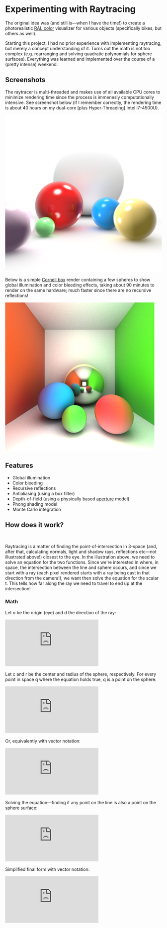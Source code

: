 # Experimenting with Raytracing

The original idea was (and still is—when I have the time!) to create a photorealistic [RAL color](https://en.wikipedia.org/wiki/RAL_colour_standard) visualizer for various objects (specifically bikes, but others as well).

Starting this project, I had no prior experience with implementing raytracing, but merely a concept understanding of it. Turns out the math is not too complex (e.g. rearranging and solving quadratic polynomials for sphere surfaces). Everything was learned and implemented over the course of a (pretty intense) weekend.

## Screenshots

The raytracer is multi-threaded and makes use of all available CPU cores to minimize rendering time since the process is immenesly computationally intensive. See screenshot below (if I remember correctly, the rendering time is about 40 hours on my dual-core [plus Hyper-Threading] Intel i7-4500U).

<img alt="" src="ral-viz/images/rt0.png"/>

Below is a simple [Cornell box](https://en.wikipedia.org/wiki/Cornell_box) render containing a few spheres to show global illumination and color bleeding effects, taking about 90 minutes to render on the same hardware; much faster since there are no recursive reflections!

<img alt="" src="ral-viz/images/rt1.png"/>

## Features

* Global illumination
* Color bleeding
* Recursive reflections
* Antialiasing (using a box filter)
* Depth-of-field (using a physically based [aperture](https://en.wikipedia.org/wiki/Aperture) model)
* Phong shading model
* Monte Carlo integration

## How does it work?

<img alt="" src="images/raytrace.png"/>

Raytracing is a matter of finding the point-of-intersection in 3-space (and, after that, calculating normals, light and shadow rays, reflections etc—not illustrated above!) closest to the eye. In the illustration above, we need to solve an equation for the two functions. Since we're interested in where, in space, the intersection between the line and sphere occurs, and since we start with a ray (each pixel rendered starts with a ray being cast in that direction from the camera!), we want then solve the equation for the scalar t. This tells how far along the ray we need to travel to end up at the intersection!

### Math

Let o be the origin (eye) and d the direction of the ray:

![Eq. 1](https://latex.codecogs.com/gif.latex?%5Cvec%7Bp%7D%3D%5Cvec%7Bo%7D&plus;%5Cvec%7Bd%7D%20%5Ccdot%20t "Eq. 1")

Let c and r be the center and radius of the sphere, respectively. For every point in space q where the equation holds true, q is a point on the sphere:

![Eq. 2a](https://latex.codecogs.com/gif.latex?%28q_x-c_x%29%5E2&plus;%28q_y-c_y%29%5E2&plus;%28q_z-c_z%29%5E2%3Dr%5E2 "Eq. 2a")

Or, equivalently with vector notation:

![Eq. 2b](https://latex.codecogs.com/gif.latex?%28%5Cvec%7Bq%7D-%5Cvec%7Bc%7D%29%20%5Ccdot%20%28%5Cvec%7Bq%7D-%5Cvec%7Bc%7D%29%3Dr%5E2 "Eq. 2b")

Solving the equation—finding if any point on the line is also a point on the sphere surface:

![Eq. 3](https://latex.codecogs.com/gif.latex?%5C%5C%20%28o_x&plus;d_xt-c_x%29%5E2&plus;%28o_y&plus;d_yt-c_y%29%5E2&plus;%28o_z&plus;d_zt-c_z%29%5E2%3Dr%5E2%20%5C%5C%20%28%28o_x-c_x%29&plus;d_xt%29%5E2&plus;%28%28o_y-c_y%29&plus;d_yt%29%5E2&plus;%28%28o_z-c_z%29&plus;d_zt%29%5E2-r%5E2%3D0%20%5C%5C%20%5C%5C%20%28o_x-c_x%29%5E2&plus;2%28o_x-c_x%29d_xt&plus;t%5E2d_x%5E2%20&plus;%20%5C%5C%20%28o_y-c_y%29%5E2&plus;2%28o_y-c_y%29d_yt&plus;t%5E2d_y%5E2%20&plus;%20%5C%5C%20%28o_z-c_z%29%5E2&plus;2%28o_z-c_z%29d_zt&plus;t%5E2d_z%5E2%20-%20r%5E2%20%3D%200%20%5C%5C%20%5C%5C%20%28o_x-c_x%29%5E2&plus;%28o_y-c_y%29%5E2&plus;%28o_z-c_z%29%5E2%20&plus;%20%5C%5C%20%28%28o_x-c_x%29d_x&plus;%28o_y-c_y%29d_y&plus;%28o_z-c_z%29d_z%292t%20&plus;%20%5C%5C%20%28d_x%5E2&plus;d_y%5E2&plus;d_z%5E2%29t%5E2%20-%20r%5E2%20%3D%200%20%5C%5C%20%5C%5C%20a%3D%28d_x%5E2&plus;d_y%5E2&plus;d_z%5E2%29%20%5C%5C%20b%3D2%28%28o_x-c_x%29d_x&plus;%28o_y-c_y%29d_y&plus;%28o_z-c_z%29d_z%29%20%5C%5C%20c%3D%28o_x-c_x%29%5E2&plus;%28o_y-c_y%29%5E2&plus;%28o_z-c_z%29%5E2-r%20%5C%5C%20%5C%5C%20t%5E2&plus;%28%5Cdfrac%7Bb%7D%7Ba%7D%29t&plus;%28%5Cdfrac%7Bc%7D%7Ba%7D%29%20%3D%200%20%5C%5C%20%5C%5C%20t%5E2&plus;%28%5Cdfrac%7Bb%7D%7Ba%7D%29t%20%3D%20-%5Cdfrac%7Bc%7D%7Ba%7D%20%5C%5C%20%28t&plus;0.5%5Cdfrac%7Bb%7D%7Ba%7D%29%5E2%20%3D%20-%5Cdfrac%7Bc%7D%7Ba%7D&plus;0.25%28%5Cdfrac%7Bb%7D%7Ba%7D%29%5E2%20%5C%5C%20t&plus;0.5%5Cdfrac%7Bb%7D%7Ba%7D%20%3D%20%5Cpm%20%5Csqrt%7B-%5Cdfrac%7Bc%7D%7Ba%7D&plus;0.25%28%5Cdfrac%7Bb%7D%7Ba%7D%29%5E2%7D%20%5C%5C%20t%20%3D%20%5Cpm%20%5Csqrt%7B-%5Cdfrac%7Bc%7D%7Ba%7D&plus;0.25%28%5Cdfrac%7Bb%7D%7Ba%7D%29%5E2%7D%20-%200.5%5Cdfrac%7Bb%7D%7Ba%7D%20%5C%5C "Eq. 3")

Simplified final form with vector notation:

![Eq. 4](https://latex.codecogs.com/gif.latex?%5C%5C%20i%3D%5Cvec%7Bd%7D%20%5Ccdot%20%5Cvec%7Bd%7D%20%5C%5C%20j%3D%5Cvec%7Bd%7D%20%5Ccdot%20%5Cvec%7Bo%7D-%5Cvec%7Bd%7D%20%5Ccdot%20%5Cvec%7Bc%7D%20%5C%5C%20k%3D%5Cvec%7Bo%7D%20%5Ccdot%20%5Cvec%7Bo%7D&plus;%5Cvec%7Bc%7D%20%5Ccdot%20%5Cvec%7Bc%7D-2%28%5Cvec%7Bo%7D%20%5Ccdot%20%5Cvec%7Bc%7D%29-r%5E2%20%5C%5C%20%5C%5C%20t%3D-%5Cdfrac%7Bj%7D%7Bi%7D%20%5Cpm%20%5Csqrt%7B-%5Cdfrac%7Bk%7D%7Bi%7D&plus;%28%5Cdfrac%7Bj%7D%7Bi%7D%29%5E2%7D "Eq. 4")
